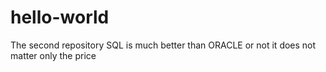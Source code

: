 # hello-world
The second repository
SQL is much better than ORACLE
or not it does not matter only the price
